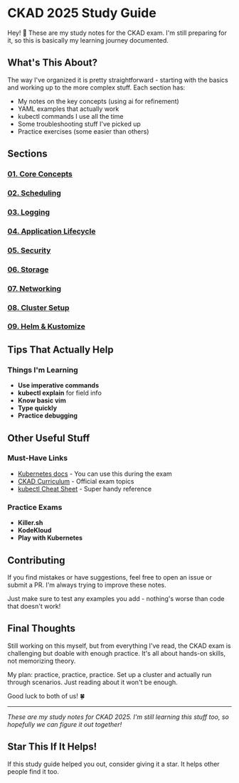 # CKAD 2025 Study Guide

Hey! 👋 These are my study notes for the CKAD exam. I'm still preparing for it, so this is basically my learning journey documented.

## What's This About?

The way I've organized it is pretty straightforward - starting with the basics and working up to the more complex stuff. Each section has:
- My notes on the key concepts (using ai for refinement)
- YAML examples that actually work
- kubectl commands I use all the time
- Some troubleshooting stuff I've picked up
- Practice exercises (some easier than others)

## Sections

### [01. Core Concepts](01.%20core-concepts/)

### [02. Scheduling](02.%20scheduling/)

### [03. Logging](03.%20logging/)

### [04. Application Lifecycle](04.%20app-lifecycle/)

### [05. Security](05.%20security/)

### [06. Storage](06.%20storage/)

### [07. Networking](07.%20networking/)

### [08. Cluster Setup](08.%20cluster-setup/)

### [09. Helm & Kustomize](09.%20helm-kustomize/)

## Tips That Actually Help

### Things I'm Learning
- **Use imperative commands**
- **kubectl explain** for field info
- **Know basic vim**
- **Type quickly**
- **Practice debugging**

## Other Useful Stuff

### Must-Have Links
- [Kubernetes docs](https://kubernetes.io/docs/) - You can use this during the exam
- [CKAD Curriculum](https://github.com/cncf/curriculum/blob/master/CKAD_Curriculum_v1.25.pdf) - Official exam topics
- [kubectl Cheat Sheet](https://kubernetes.io/docs/reference/kubectl/cheatsheet/) - Super handy reference

### Practice Exams
- **Killer.sh**
- **KodeKloud**
- **Play with Kubernetes**

## Contributing

If you find mistakes or have suggestions, feel free to open an issue or submit a PR. I'm always trying to improve these notes.

Just make sure to test any examples you add - nothing's worse than code that doesn't work!

## Final Thoughts

Still working on this myself, but from everything I've read, the CKAD exam is challenging but doable with enough practice. It's all about hands-on skills, not memorizing theory.

My plan: practice, practice, practice. Set up a cluster and actually run through scenarios. Just reading about it won't be enough.

Good luck to both of us! 🍀

---

*These are my study notes for CKAD 2025. I'm still learning this stuff too, so hopefully we can figure it out together!*

## Star This If It Helps!

If this study guide helped you out, consider giving it a star. It helps other people find it too.
